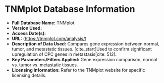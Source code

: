 # TNMplot Database Information

* **Full Database Name:** TNMplot
* **Version Used:** 
* **Access Date(s):**
* **URL:** (https://tnmplot.com/analysis/) 
* **Description of Data Used:** Compares gene expression between normal, tumor, and metastatic tissues. [cite_start]Used to confirm significant upregulation of CPC genes in metastasis[cite: 512].
* **Key Parameters/Filters Applied:** Gene expression comparison, normal vs. tumor vs. metastatic tissues.
* **Licensing Information:** Refer to the TNMplot website for specific licensing details.
